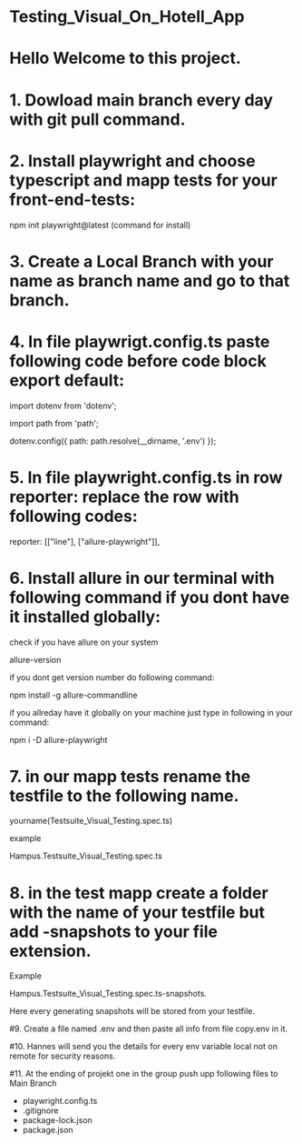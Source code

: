 # Testing_Visual_On_Hotell_App

# Hello Welcome to this project. 

# 1. Dowload main branch every day with git pull command.

# 2. Install playwright and choose typescript and mapp tests for your front-end-tests:

npm init playwright@latest (command for install)

# 3. Create a Local Branch with your name as branch name and go to that branch.

# 4. In file playwrigt.config.ts paste following code before code block export default:

import dotenv from 'dotenv';

import path from 'path';

dotenv.config({ path: path.resolve(__dirname, '.env') });



# 5. In file playwright.config.ts in row reporter: replace the row with following codes: 

reporter: [["line"], ["allure-playwright"]],

# 6. Install allure in our terminal with following command if you dont have it installed globally: 

check if you have allure on your system 

allure-version 

if you dont get version number do following command: 

npm install -g allure-commandline

if you allreday have it globally on your machine just type in following in your command: 

npm i -D allure-playwright


# 7. in our mapp tests rename the testfile to the following name.

yourname(Testsuite_Visual_Testing.spec.ts)

example 

Hampus.Testsuite_Visual_Testing.spec.ts

# 8. in the test mapp create a folder with the name of your testfile but add -snapshots to your file extension.

Example 

Hampus.Testsuite_Visual_Testing.spec.ts-snapshots.

Here every generating snapshots will be stored from your testfile. 

#9. Create a file named .env and then paste all info from file copy.env in it. 

#10. Hannes will send you the details for every env variable local not on remote for security reasons. 

#11. At the ending of projekt one in the group push upp following files to Main Branch

 - playwright.config.ts
 - .gitignore
 - package-lock.json
 - package.json
   












     

     
       
